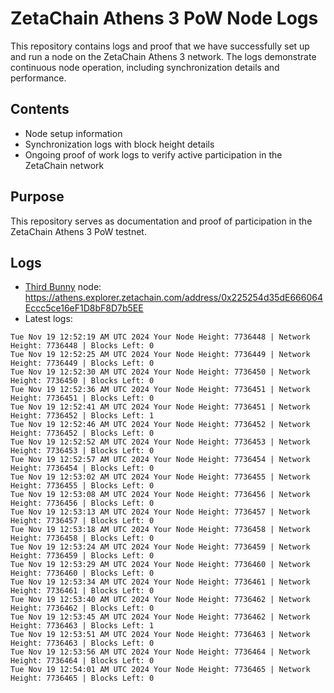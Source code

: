 # ZetaChain Athens 3 PoW Node Logs
This repository contains logs and proof that we have successfully set up and run a node on the ZetaChain Athens 3 network. The logs demonstrate continuous node operation, including synchronization details and performance.

## Contents
- Node setup information
- Synchronization logs with block height details
- Ongoing proof of work logs to verify active participation in the ZetaChain network

## Purpose
This repository serves as documentation and proof of participation in the ZetaChain Athens 3 PoW testnet.

## Logs

- [Third Bunny](https://thirdbunny.xyz/) node: https://athens.explorer.zetachain.com/address/0x225254d35dE666064Eccc5ce16eF1D8bF8D7b5EE
- Latest logs:
```
Tue Nov 19 12:52:19 AM UTC 2024 Your Node Height: 7736448 | Network Height: 7736448 | Blocks Left: 0
Tue Nov 19 12:52:25 AM UTC 2024 Your Node Height: 7736449 | Network Height: 7736449 | Blocks Left: 0
Tue Nov 19 12:52:30 AM UTC 2024 Your Node Height: 7736450 | Network Height: 7736450 | Blocks Left: 0
Tue Nov 19 12:52:36 AM UTC 2024 Your Node Height: 7736451 | Network Height: 7736451 | Blocks Left: 0
Tue Nov 19 12:52:41 AM UTC 2024 Your Node Height: 7736451 | Network Height: 7736452 | Blocks Left: 1
Tue Nov 19 12:52:46 AM UTC 2024 Your Node Height: 7736452 | Network Height: 7736452 | Blocks Left: 0
Tue Nov 19 12:52:52 AM UTC 2024 Your Node Height: 7736453 | Network Height: 7736453 | Blocks Left: 0
Tue Nov 19 12:52:57 AM UTC 2024 Your Node Height: 7736454 | Network Height: 7736454 | Blocks Left: 0
Tue Nov 19 12:53:02 AM UTC 2024 Your Node Height: 7736455 | Network Height: 7736455 | Blocks Left: 0
Tue Nov 19 12:53:08 AM UTC 2024 Your Node Height: 7736456 | Network Height: 7736456 | Blocks Left: 0
Tue Nov 19 12:53:13 AM UTC 2024 Your Node Height: 7736457 | Network Height: 7736457 | Blocks Left: 0
Tue Nov 19 12:53:18 AM UTC 2024 Your Node Height: 7736458 | Network Height: 7736458 | Blocks Left: 0
Tue Nov 19 12:53:24 AM UTC 2024 Your Node Height: 7736459 | Network Height: 7736459 | Blocks Left: 0
Tue Nov 19 12:53:29 AM UTC 2024 Your Node Height: 7736460 | Network Height: 7736460 | Blocks Left: 0
Tue Nov 19 12:53:34 AM UTC 2024 Your Node Height: 7736461 | Network Height: 7736461 | Blocks Left: 0
Tue Nov 19 12:53:40 AM UTC 2024 Your Node Height: 7736462 | Network Height: 7736462 | Blocks Left: 0
Tue Nov 19 12:53:45 AM UTC 2024 Your Node Height: 7736462 | Network Height: 7736463 | Blocks Left: 1
Tue Nov 19 12:53:51 AM UTC 2024 Your Node Height: 7736463 | Network Height: 7736463 | Blocks Left: 0
Tue Nov 19 12:53:56 AM UTC 2024 Your Node Height: 7736464 | Network Height: 7736464 | Blocks Left: 0
Tue Nov 19 12:54:01 AM UTC 2024 Your Node Height: 7736465 | Network Height: 7736465 | Blocks Left: 0
```
